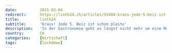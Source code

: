 ```yaml
---
date:          2021-03-04
redirect:      https://linth24.ch/articles/55404-krass-jede-5-beiz-ist-schon-pleite
title:         linth24
subtitle:      'Krass! Jede 5. Beiz ist schon pleite'
description:   'In der Gastronomie geht es längst nicht mehr um eine Meinung zu den Lockerungen, sondern ums nackte Überleben. Bereits jetzt mussten schon 20 Prozent der Betriebe aufgeben. Vielen weiteren droht ebenfalls das bittere Ende...'
country:       CH
categories:    [Wirtschaft]
tags:          [lockdown]
---
```

